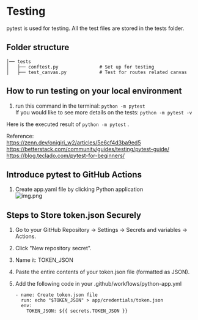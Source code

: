 # Testing
pytest is used for testing. All the test files are stored in the tests folder.  

## Folder structure
    │── tests
    │   ├── conftest.py               # Set up for testing
    │   ├── test_canvas.py            # Test for routes related canvas
 

## How to run testing on your local environment
1. run this command in the terminal: ```python -m pytest```  
   If you would like to see more details on the tests: ```python -m pytest -v```  

Here is the executed result of ```python -m pytest``` .


Reference:  
https://zenn.dev/onigiri_w2/articles/5e6cf4d3ba9ed5  
https://betterstack.com/community/guides/testing/pytest-guide/  
https://blog.teclado.com/pytest-for-beginners/  

## Introduce pytest to GitHub Actions
1. Create app.yaml file by clicking Python application  
![img.png](img.png)


## Steps to Store token.json Securely
1. Go to your GitHub Repository → Settings → Secrets and variables → Actions.
2. Click "New repository secret".
3. Name it: TOKEN_JSON
4. Paste the entire contents of your token.json file (formatted as JSON).
5. Add the following code in your .github/workflows/python-app.yml

    ```
    - name: Create token.json file
      run: echo "$TOKEN_JSON" > app/credentials/token.json
      env:
        TOKEN_JSON: ${{ secrets.TOKEN_JSON }}
    ```